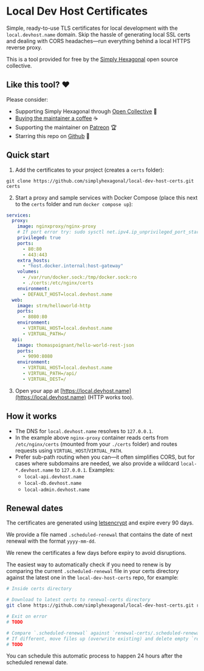 # Local Dev Host Certificates

Simple, ready-to-use TLS certificates for local development with the `local.devhost.name` domain. Skip the hassle of generating local SSL certs and dealing with CORS headaches—run everything behind a local HTTPS reverse proxy.

This is a tool provided for free by the [Simply Hexagonal](https://simplyhexagonal.org) open source collective.

## Like this tool? ❤

Please consider:

- Supporting Simply Hexagonal through [Open Collective](https://opencollective.com/simplyhexagonal) 💖
- [Buying the maintainer a coffee](https://www.buymeacoffee.com/jeanlescure) ☕
- Supporting the maintainer on [Patreon](https://www.patreon.com/jeanlescure) 🏆
- Starring this repo on [Github](https://github.com/jeanlescure/short-unique-id) 🌟

## Quick start

1. Add the certificates to your project (creates a `certs` folder):

```
git clone https://github.com/simplyhexagonal/local-dev-host-certs.git certs
```

2. Start a proxy and sample services with Docker Compose (place this next to the `certs` folder and run `docker compose up`):

```yml
services:
  proxy:
    image: nginxproxy/nginx-proxy
    # If port error try: sudo sysctl net.ipv4.ip_unprivileged_port_start=80
    privileged: true
    ports:
      - 80:80
      - 443:443
    extra_hosts:
      - "host.docker.internal:host-gateway"
    volumes:
      - /var/run/docker.sock:/tmp/docker.sock:ro
      - ./certs:/etc/nginx/certs
    environment:
      - DEFAULT_HOST=local.devhost.name
  web:
    image: strm/helloworld-http
    ports:
      - 8080:80
    environment:
      - VIRTUAL_HOST=local.devhost.name
      - VIRTUAL_PATH=/
  api:
    image: thomaspoignant/hello-world-rest-json
    ports:
      - 9090:8080
    environment:
      - VIRTUAL_HOST=local.devhost.name
      - VIRTUAL_PATH=/api/
      - VIRTUAL_DEST=/
```

3. Open your app at [https://local.devhost.name](https://local.devhost.name) (HTTP works too).

## How it works

- The DNS for `local.devhost.name` resolves to `127.0.0.1`.
- In the example above `nginx-proxy` container reads certs from `/etc/nginx/certs` (mounted from your `./certs` folder) and routes requests using `VIRTUAL_HOST`/`VIRTUAL_PATH`.
- Prefer sub-path routing when you can—it often simplifies CORS, but for cases where subdomains are needed, we also provide a wildcard `local-*.devhost.name` to `127.0.0.1`. Examples:
  - `local-api.devhost.name`
  - `local-db.devhost.name`
  - `local-admin.devhost.name`

## Renewal dates

The certificates are generated using [letsencrypt](https://letsencrypt.org/) and expire every 90 days.

We provide a file named `.scheduled-renewal` that contains the date of next renewal with the format `yyyy-mm-dd`.

We renew the certificates a few days before expiry to avoid disruptions.

The easiest way to automatically check if you need to renew is by comparing the current `.scheduled-renewal` file in your certs directory against the latest one in the `local-dev-host-certs` repo, for example:

```bash
# Inside certs directory

# Download to latest certs to renewal-certs directory
git clone https://github.com/simplyhexagonal/local-dev-host-certs.git renewal-certs

# Exit on error
# TODO

# Compare `.scheduled-renewal` against `renewal-certs/.scheduled-renewal`
# If different, move files up (overwrite existing) and delete empty `renewal-certs` directory
# TODO
```

You can schedule this automatic process to happen 24 hours after the scheduled renewal date.
